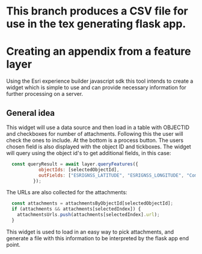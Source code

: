 # This branch produces a CSV file for use in the tex generating flask app.

# Creating an appendix from a feature layer

Using the Esri experience builder javascript sdk this tool intends to create a widget which is simple to use and can provide necessary information for further processing on a server.

## General idea
This widget will use a data source and then load in a table with OBJECTID and checkboxes for number of attachments.
Following this the user will check the ones to include. At the bottom is a process button.
The users chosen field is also displayed with the object ID and tickboxes.
The widget will query using the object id's to get additional fields, in this case:
```jsx
  const queryResult = await layer.queryFeatures({
            objectIds: [selectedObjectId],
            outFields: ["ESRIGNSS_LATITUDE", "ESRIGNSS_LONGITUDE", "Comments", "ESRIGNSS_DIRECTION"]
          });
```
The URLs are also collected for the attachments:
```jsx
  const attachments = attachmentsByObjectId[selectedObjectId];
  if (attachments && attachments[selectedIndex]) {
    attachmentsUrls.push(attachments[selectedIndex].url);
  }
```

This widget is used to load in an easy way to pick attachments, and generate a file with this information to be interpreted by the flask app end point.